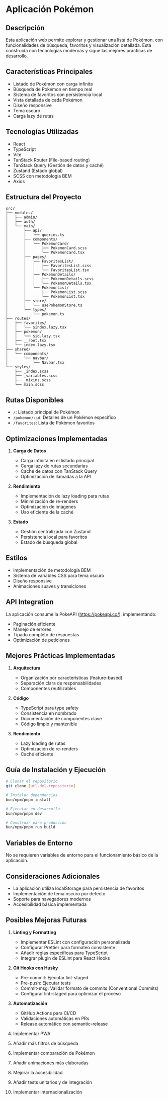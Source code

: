 # Aplicación Pokémon

## Descripción

Esta aplicación web permite explorar y gestionar una lista de Pokémon, con funcionalidades de búsqueda, favoritos y visualización detallada. Está construida con tecnologías modernas y sigue las mejores prácticas de desarrollo.

## Características Principales

- Listado de Pokémon con carga infinita
- Búsqueda de Pokémon en tiempo real
- Sistema de favoritos con persistencia local
- Vista detallada de cada Pokémon
- Diseño responsive
- Tema oscuro
- Carga lazy de rutas

## Tecnologías Utilizadas

- React
- TypeScript
- Vite
- TanStack Router (File-based routing)
- TanStack Query (Gestión de datos y caché)
- Zustand (Estado global)
- SCSS con metodología BEM
- Axios

## Estructura del Proyecto

```
src/
├── modules/
│   ├── admin/
│   ├── auth/
│   └── main/
│       ├── api/
│       │   └── queries.ts
│       ├── components/
│       │   └── PokemonCard/
│       │       ├── PokemonCard.scss
│       │       └── PokemonCard.tsx
│       ├── pages/
│       │   ├── FavoritesList/
│       │   │   ├── FavoritesList.scss
│       │   │   └── FavoritesList.tsx
│       │   ├── PokemonDetails/
│       │   │   ├── PokemonDetails.scss
│       │   │   └── PokemonDetails.tsx
│       │   └── PokemonList/
│       │       ├── PokemonList.scss
│       │       └── PokemonList.tsx
│       ├── store/
│       │   └── usePokemonStore.ts
│       └── types/
│           └── pokemon.ts
├── routes/
│   ├── favorites/
│   │   └── $index.lazy.tsx
│   ├── pokemon/
│   │   └── $id.lazy.tsx
│   ├── __root.tsx
│   └── index.lazy.tsx
├── shared/
│   └── components/
│       └── navbar/
│           └── Navbar.tsx
└── styles/
    ├── _index.scss
    ├── _variables.scss
    ├── _mixins.scss
    └── main.scss
```

## Rutas Disponibles

- `/`: Listado principal de Pokémon
- `/pokemon/:id`: Detalles de un Pokémon específico
- `/favorites`: Lista de Pokémon favoritos

## Optimizaciones Implementadas

1. **Carga de Datos**

   - Carga infinita en el listado principal
   - Carga lazy de rutas secundarias
   - Caché de datos con TanStack Query
   - Optimización de llamadas a la API

2. **Rendimiento**

   - Implementación de lazy loading para rutas
   - Minimización de re-renders
   - Optimización de imágenes
   - Uso eficiente de la caché

3. **Estado**
   - Gestión centralizada con Zustand
   - Persistencia local para favoritos
   - Estado de búsqueda global

## Estilos

- Implementación de metodología BEM
- Sistema de variables CSS para tema oscuro
- Diseño responsive
- Animaciones suaves y transiciones

## API Integration

La aplicación consume la PokeAPI (https://pokeapi.co/), implementando:

- Paginación eficiente
- Manejo de errores
- Tipado completo de respuestas
- Optimización de peticiones

## Mejores Prácticas Implementadas

1. **Arquitectura**

   - Organización por características (feature-based)
   - Separación clara de responsabilidades
   - Componentes reutilizables

2. **Código**

   - TypeScript para type safety
   - Consistencia en nombrado
   - Documentación de componentes clave
   - Código limpio y mantenible

3. **Rendimiento**
   - Lazy loading de rutas
   - Optimización de re-renders
   - Caché eficiente

## Guía de Instalación y Ejecución

```bash
# Clonar el repositorio
git clone [url-del-repositorio]

# Instalar dependencias
bun/npm/pnpm install

# Ejecutar en desarrollo
bun/npm/pnpm dev

# Construir para producción
bun/npm/pnpm run build
```

## Variables de Entorno

No se requieren variables de entorno para el funcionamiento básico de la aplicación.

## Consideraciones Adicionales

- La aplicación utiliza localStorage para persistencia de favoritos
- Implementación de tema oscuro por defecto
- Soporte para navegadores modernos
- Accesibilidad básica implementada

## Posibles Mejoras Futuras

1. **Linting y Formatting**

   - Implementar ESLint con configuración personalizada
   - Configurar Prettier para formateo consistente
   - Añadir reglas específicas para TypeScript
   - Integrar plugin de ESLint para React Hooks

2. **Git Hooks con Husky**

   - Pre-commit: Ejecutar lint-staged
   - Pre-push: Ejecutar tests
   - Commit-msg: Validar formato de commits (Conventional Commits)
   - Configurar lint-staged para optimizar el proceso

3. **Automatización**

   - GitHub Actions para CI/CD
   - Validaciones automáticas en PRs
   - Release automático con semantic-release

4. Implementar PWA
5. Añadir más filtros de búsqueda
6. Implementar comparación de Pokémon
7. Añadir animaciones más elaboradas
8. Mejorar la accesibilidad
9. Añadir tests unitarios y de integración
10. Implementar internacionalización
